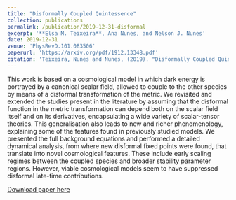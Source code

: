 ```yaml
---
title: "Disformally Coupled Quintessence"
collection: publications
permalink: /publication/2019-12-31-disformal
excerpt: '**Elsa M. Teixeira**, Ana Nunes, and Nelson J. Nunes'
date: 2019-12-31
venue: 'PhysRevD.101.083506'
paperurl: 'https://arxiv.org/pdf/1912.13348.pdf'
citation: 'Teixeira, Nunes and Nunes, (2019). "Disformally Coupled Quintessence" Phys.Rev.D 101 (2020) 8, 083506'
---
```

This work is based on a cosmological model in which dark energy is portrayed by a canonical scalar field, allowed to couple to the other species by means of a disformal transformation of the metric. We revisited and extended the studies present in the literature by assuming that the disformal function in the metric transformation can depend both on the scalar field itself and on its derivatives, encapsulating a wide variety of scalar-tensor theories. This generalisation also leads to new and richer phenomenology, explaining some of the features found in previously studied models. We presented the full background equations and performed a detailed dynamical analysis, from where new disformal fixed points were found, that translate into novel cosmological features. These include early scaling regimes between the coupled species and broader stability parameter regions. However, viable cosmological models seem to have suppressed disformal late-time contributions.

[Download paper here](https://arxiv.org/pdf/1912.13348.pdf)
